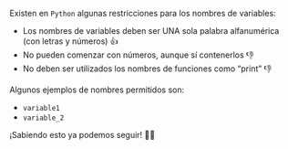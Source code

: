 Existen en `Python` algunas restricciones para los nombres de variables:

* Los nombres de variables deben ser UNA sola palabra alfanumérica (con letras y números) :thumbsup:
* No pueden comenzar con números, aunque sí contenerlos :-1:
* No deben ser utilizados los nombres de funciones como “print” :-1:

Algunos ejemplos de nombres permitidos son:

* `variable1`     
* `variable_2`

¡Sabiendo esto ya podemos seguir! :muscle::clap: